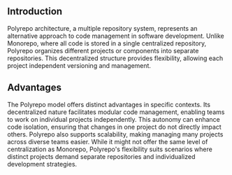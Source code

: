 ## Introduction

Polyrepo architecture, a multiple repository system, represents an alternative approach to code management in software development. Unlike Monorepo, where all code is stored in a single centralized repository, Polyrepo organizes different projects or components into separate repositories. This decentralized structure provides flexibility, allowing each project independent versioning and management.

## Advantages

The Polyrepo model offers distinct advantages in specific contexts. Its decentralized nature facilitates modular code management, enabling teams to work on individual projects independently. This autonomy can enhance code isolation, ensuring that changes in one project do not directly impact others. Polyrepo also supports scalability, making managing many projects across diverse teams easier. While it might not offer the same level of centralization as Monorepo, Polyrepo's flexibility suits scenarios where distinct projects demand separate repositories and individualized development strategies.
